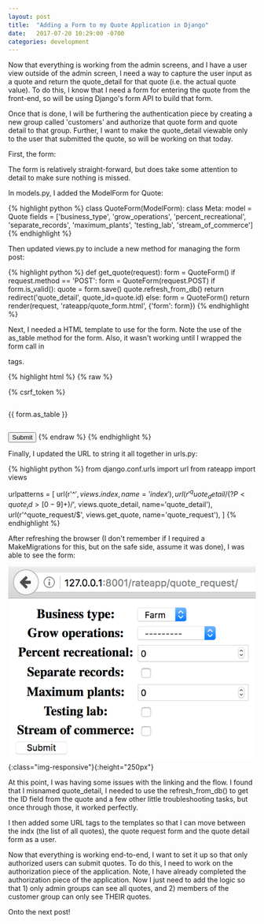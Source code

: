 ```yaml
---
layout: post
title:  "Adding a Form to my Quote Application in Django"
date:   2017-07-20 10:29:00 -0700
categories: development
---
```

Now that everything is working from the admin screens, and I have a user view outside of the admin screen, I need a way to capture the user input as a quote and return the quote_detail for that quote (i.e. the actual quote value). To do this, I know that I need a form for entering the quote from the front-end, so will be using Django's form API to build that form.  

Once that is done, I will be furthering the authentication piece by creating a new group called 'customers' and authorize that quote form and quote detail to that group. Further, I want to make the quote_detail viewable only to the user that submitted the quote, so will be working on that today.

First, the form:

The form is relatively straight-forward, but does take some attention to detail to make sure nothing is missed. 

In models.py, I added the ModelForm for Quote:

{% highlight python %}
class QuoteForm(ModelForm):
    class Meta:
        model = Quote
        fields = ['business_type', 'grow_operations', 'percent_recreational', 
        'separate_records', 'maximum_plants', 'testing_lab', 'stream_of_commerce']
{% endhighlight %}

Then updated views.py to include a new method for managing the form post:

{% highlight python %}
def get_quote(request):
    form = QuoteForm()
    if request.method == 'POST':
        form = QuoteForm(request.POST)
        if form.is_valid():
            quote = form.save()
            quote.refresh_from_db()
            return redirect('quote_detail', quote_id=quote.id)
        else:
            form = QuoteForm()
    return render(request, 'rateapp/quote_form.html', {'form': form})
{% endhighlight %}

Next, I needed a HTML template to use for the form. Note the use of the as_table method for the form. Also, it wasn't working until I wrapped the form call in <table> tags.

{% highlight html %}
{% raw %}
<form method="post">
  {% csrf_token %}
  <table>
    {{ form.as_table }}
  </table>
    <input type="submit" value="Submit" />
</form>
{% endraw %}
{% endhighlight %}

Finally, I updated the URL to string it all together in urls.py:

{% highlight python %}
from django.conf.urls import url
from rateapp import views

urlpatterns = [
    url(r'^$', views.index, name='index'),
    url(r'^quote_detail/(?P<quote_id>[0-9]+)/$', views.quote_detail, name='quote_detail'),
    url(r'^quote_request/$', views.get_quote, name='quote_request'),
]
{% endhighlight %}

After refreshing the browser (I don't remember if I required a MakeMigrations for this, but on the safe side, assume it was done), I was able to see the form:

![Quote Request Form](/assets/quote_request_form.png){:class="img-responsive"}{:height="250px"}

At this point, I was having some issues with the linking and the flow. I found that I misnamed quote_detail, I needed to use the refresh_from_db() to get the ID field from the quote and a few other little troubleshooting tasks, but once through those, it worked perfectly.

I then added some URL tags to the templates so that I can move between the indx (the list of all quotes), the quote request form and the quote detail form as a user. 

Now that everything is working end-to-end, I want to set it up so that only authorized users can submit quotes. To do this, I need to work on the authorization piece of the application. Note, I have already completed the authorization piece of the application. Now I just need to add the logic so that 1) only admin groups can see all quotes, and 2) members of the customer group can only see THEIR quotes.

Onto the next post!

